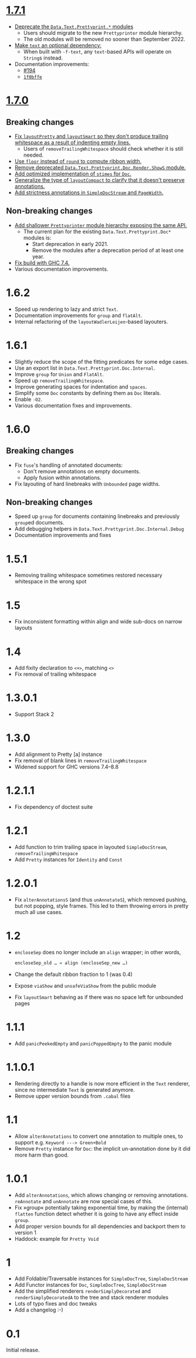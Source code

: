 # [1.7.1]

- [Deprecate the `Data.Text.Prettyprint.*` modules](https://github.com/quchen/prettyprinter/pull/203)
  * Users should migrate to the new `Prettyprinter` module hierarchy.
  * The old modules will be removed no sooner than September 2022.
- [Make `text` an optional dependency:](https://github.com/quchen/prettyprinter/pull/202)
  * When built with `-f-text`, any `text`-based APIs will operate on `String`s instead.
- Documentation improvements:
  * [#194](https://github.com/quchen/prettyprinter/pull/194)
  * [`1f0bffe`](https://github.com/quchen/prettyprinter/commit/1f0bffe5eb53874d1ba46b0a80bda67c02365f1b)

[1.7.1]: https://github.com/quchen/prettyprinter/compare/v1.7.0...v1.7.1

# [1.7.0]

## Breaking changes

- [Fix `layoutPretty` and `layoutSmart` so they don't produce trailing whitespace as a result of indenting empty lines.](https://github.com/quchen/prettyprinter/pull/139)
  * Users of `removeTrailingWhitespace` should check whether it is still needed.
- [Use `floor` instead of `round` to compute ribbon width.](https://github.com/quchen/prettyprinter/pull/160)
- [Remove deprecated `Data.Text.Prettyprint.Doc.Render.ShowS` module.](https://github.com/quchen/prettyprinter/pull/173)
- [Add optimized implementation of `stimes` for `Doc`.](https://github.com/quchen/prettyprinter/pull/135)
- [Generalize the type of `layoutCompact` to clarify that it doesn't preserve annotations.](https://github.com/quchen/prettyprinter/pull/183)
- [Add strictness annotations in `SimpleDocStream` and `PageWidth`.](https://github.com/quchen/prettyprinter/pull/129)

## Non-breaking changes

- [Add shallower `Prettyprinter` module hierarchy exposing the same API.](https://github.com/quchen/prettyprinter/pull/174)
  * The current plan for the existing `Data.Text.Prettyprint.Doc*` modules is:
    * Start deprecation in early 2021.
    * Remove the modules after a deprecation period of at least one year.
- [Fix build with GHC 7.4.](https://github.com/quchen/prettyprinter/pull/187)
- Various documentation improvements.

[1.7.0]: https://github.com/quchen/prettyprinter/compare/v1.6.2...v1.7.0

# 1.6.2

- Speed up rendering to lazy and strict `Text`.
- Documentation improvements for `group` and `flatAlt`.
- Internal refactoring of the `layoutWadlerLeijen`-based layouters.

# 1.6.1

- Slightly reduce the scope of the fitting predicates for some edge cases.
- Use an export list in `Data.Text.Prettyprint.Doc.Internal`.
- Improve `group` for `Union` and `FlatAlt`.
- Speed up `removeTrailingWhitespace`.
- Improve generating spaces for indentation and `spaces`.
- Simplify some `Doc` constants by defining them as `Doc` literals.
- Enable `-O2`.
- Various documentation fixes and improvements.

# 1.6.0

## Breaking changes

- Fix `fuse`'s handling of annotated documents:
  - Don't remove annotations on empty documents.
  - Apply fusion within annotations.
- Fix layouting of hard linebreaks with `Unbounded` page widths.

## Non-breaking changes

- Speed up `group` for documents containing linebreaks and previously
  `group`ed documents.
- Add debugging helpers in `Data.Text.Prettyprint.Doc.Internal.Debug`
- Documentation improvements and fixes

# 1.5.1

- Removing trailing whitespace sometimes restored necessary whitespace in the
  wrong spot

# 1.5

- Fix inconsistent formatting within align and wide sub-docs on narrow layouts

# 1.4

- Add fixity declaration to `<+>`, matching `<>`
- Fix removal of trailing whitespace

# 1.3.0.1

- Support Stack 2

# 1.3.0

- Add alignment to Pretty [a] instance
- Fix removal of blank lines in `removeTrailingWhitespace`
- Widened support for GHC versions 7.4–8.8

# 1.2.1.1

- Fix dependency of doctest suite

# 1.2.1

- Add function to trim trailing space in layouted `SimpleDocStream`,
  `removeTrailingWhitespace`
- Add `Pretty` instances for `Identity` and `Const`

# 1.2.0.1

- Fix `alterAnnotationsS` (and thus `unAnnotateS`), which removed pushing, but
  not popping, style frames. This led to them throwing errors in pretty much all
  use cases.

# 1.2

- `encloseSep` does no longer include an `align` wrapper; in other words,

    ```haskell
    encloseSep_old … = align (encloseSep_new …)
    ```
- Change the default ribbon fraction to 1 (was 0.4)
- Expose `viaShow` and `unsafeViaShow` from the public module
- Fix `layoutSmart` behaving as if there was no space left for unbounded pages

# 1.1.1

- Add `panicPeekedEmpty` and `panicPoppedEmpty` to the panic module

# 1.1.0.1

- Rendering directly to a handle is now more efficient in the `Text` renderer,
  since no intermediate `Text` is generated anymore.
- Remove upper version bounds from `.cabal` files

# 1.1

- Allow `alterAnnotations` to convert one annotation to multiple ones, to
  support e.g. `Keyword ---> Green+Bold`
- Remove `Pretty` instance for `Doc`: the implicit un-annotation done by it did
  more harm than good.

# 1.0.1

- Add `alterAnnotations`, which allows changing or removing annotations.
  `reAnnotate` and `unAnnotate` are now special cases of this.
- Fix »group« potentially taking exponential time, by making the (internal)
  `flatten` function detect whether it is going to have any effect inside
  `group`.
- Add proper version bounds for all dependencies and backport them to version 1
- Haddock: example for `Pretty Void`

# 1

- Add Foldable/Traversable instances for `SimpleDocTree`, `SimpleDocStream`
- Add Functor instances for `Doc`, `SimpleDocTree`, `SimpleDocStream`
- Add the simplified renderers `renderSimplyDecorated` and
  `renderSimplyDecoratedA` to the tree and stack renderer modules
- Lots of typo fixes and doc tweaks
- Add a changelog :-)

# 0.1

Initial release.
